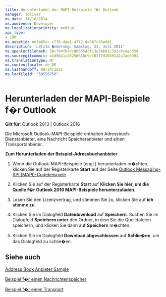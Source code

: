 ```yaml
---
title: Herunterladen der MAPI-Beispiele f�r Outlook
manager: soliver
ms.date: 11/16/2014
ms.audience: Developer
ms.localizationpriority: medium
api_type:
- COM
ms.assetid: ee3a65ec-c776-4aa1-a772-de56fc33a8d1
description: 'Letzte �nderung: Samstag, 23. Juli 2011'
ms.openlocfilehash: 58cf94fb7dc8b6554cf13e38691c392c0ceacd5d
ms.sourcegitcommit: a1d9041c20256616c9c183f7d1049142a7ac6991
ms.translationtype: MT
ms.contentlocale: de-DE
ms.lasthandoff: 09/24/2021
ms.locfileid: "59556756"
---
```

# <a name="downloading-the-outlook-mapi-samples"></a>Herunterladen der MAPI-Beispiele f�r Outlook

  
  
**Gilt für**: Outlook 2013 | Outlook 2016 
  
Die Microsoft Outlook-MAPI-Beispiele enthalten Adressbuch-Dienstanbieter, eine Nachricht Speicheranbieter und einen Transportanbieter.
  
 **Zum Herunterladen der Beispiel-Adressbuchanbieter**
  
1. Wenn die Outlook-MAPI-Beispiele (engl.) herunterladen m�chten, klicken Sie auf der Registerkarte **Start** auf der Seite [Outlook Messaging-API (MAPI)-Codebeispiele](https://ol2010mapisamples.codeplex.com/) . 
    
2. Klicken Sie auf der Registerkarte **Start** auf **Klicken Sie hier, um die Quelle f�r Outlook 2010 MAPI-Beispiele herunterzuladen**.
    
3. Lesen Sie den Lizenzvertrag, und stimmen Sie zu, klicken Sie auf **ich stimme zu**.
    
4. Klicken Sie im Dialogfeld **Dateidownload** auf **Speichern**. Suchen Sie im Dialogfeld **Speichern unter** den Ordner, in dem Sie die Quelldateien speichern, und klicken Sie dann auf **Speichern** m�chten.
    
5. Klicken Sie im Dialogfeld **Download abgeschlossen** auf **Schlie�en**, um das Dialogfeld zu schlie�en. 
    
## <a name="see-also"></a>Siehe auch



[Address Book Anbieter Sample](address-book-provider-sample.md)
  
[Beispiel f�r einen Nachrichtenspeicher](message-store-provider-sample.md)
  
[Beispiel f�r einen Transport](transport-provider-sample.md)

